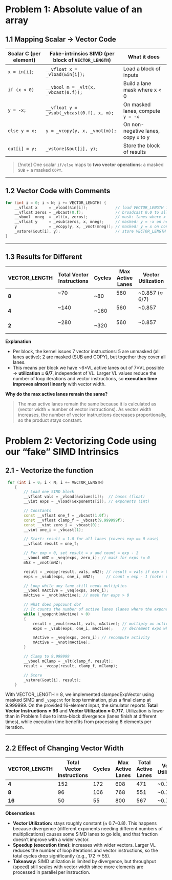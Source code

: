 
# Problem 1: Absolute value of an array

## 1.1 Mapping Scalar → Vector Code

| Scalar C (per element) | Fake-intrinsics SIMD (per block of `VECTOR_LENGTH`) | What it does                         |
| ---------------------- | --------------------------------------------------- | ------------------------------------ |
| `x = in[i];`           | `__vfloat x = _vload(&in[i]);`                      | Load a block of inputs               |
| `if (x < 0)`           | `__vbool m = _vlt(x, _vbcast(0.f));`                | Build a lane mask where x < 0        |
| `y = -x;`              | `__vfloat y = _vsub(_vbcast(0.f), x, m);`           | On masked lanes, compute `y = -x`    |
| `else y = x;`          | `y = _vcopy(y, x, _vnot(m));`                       | On non-negative lanes, copy `x` to y |
| `out[i] = y;`          | `_vstore(&out[i], y);`                              | Store the block of results           |

> [!note]  One scalar `if/else` maps to **two vector operations**: a masked `SUB` + a masked `COPY`.

---

## 1.2 Vector Code with Comments

```cpp
for (int i = 0; i < N; i += VECTOR_LENGTH) {
    __vfloat x     = _vload(&in[i]);            // load VECTOR_LENGTH inputs
    __vfloat zeros = _vbcast(0.f);              // broadcast 0.0 to all lanes
    __vbool  mneg  = _vlt(x, zeros);            // mask: lanes where x < 0
    __vfloat y     = _vsub(zeros, x, mneg);     // masked: y = -x on negative lanes
    y              = _vcopy(y, x, _vnot(mneg)); // masked: y = x on non-negative lanes
    _vstore(&out[i], y);                        // store VECTOR_LENGTH outputs
}
```

---

## 1.3 Results for Different

| VECTOR_LENGTH | Total Vector Instructions | Cycles | Max Active Lanes | Vector Utilization |
|---------------|---------------------------|--------|------------------|--------------------|
| **8**         | ~70                       | ~80    | 560              | ~0.857 (≈ 6/7)     |
| **4**         | ~140                      | ~160   | 560              | ~0.857             |
| **2**         | ~280                      | ~320   | 560              | ~0.857             |

**Explanation**

- Per block, the kernel issues 7 vector instructions: 5 are unmasked (all lanes active); 2 are masked (SUB and COPY), but together they cover all lanes.
- This means per block we have ~6×VL active lanes out of 7×VL possible → **utilization = 6/7**, independent of VL. Larger VL values reduce the number of loop iterations and vector instructions, so **execution time improves almost linearly** with vector width.

**Why do the max active lanes remain the same?**

> The max active lanes remain the same because it is calculated as (vector width × number of vector instructions). As vector width increases, the number of vector instructions decreases proportionally, so the product stays constant.

# Problem 2:  Vectorizing Code using our “fake” SIMD Intrinsics

## 2.1 - Vectorize the function

```cpp
 for (int i = 0; i < N; i += VECTOR_LENGTH)
    {
        // Load one SIMD block
        __vfloat vals = _vload(&values[i]);  // bases (float)
        __vint exps = _vload(&exponents[i]); // exponents (int)

        // Constants
        const __vfloat one_f = _vbcast(1.0f);
        const __vfloat clamp_f = _vbcast(9.999999f);
        const __vint zero_i = _vbcast(0);
        __vint one_i = _vbcast(1);

        // Start: result = 1.0 for all lanes (covers exp == 0 case)
        __vfloat result = one_f;

        // For exp > 0, set result = x and count = exp - 1
        __vbool mNZ = _veq(exps, zero_i); // mask for exps != 0
        mNZ = _vnot(mNZ);

        result = _vcopy(result, vals, mNZ); // result = vals if exp > 0
        exps = _vsub(exps, one_i, mNZ);     // count = exp - 1 (note: vector - vector)

        // Loop while any lane still needs multiplies
        __vbool mActive = _veq(exps, zero_i);
        mActive = _vnot(mActive); // mask for exps > 0

        // What does popcount do?
        // It counts the number of active lanes (lanes where the exponent > 0)
        while (_vpopcnt(mActive) > 0)
        {
            result = _vmul(result, vals, mActive); // multiply on active lanes
            exps = _vsub(exps, one_i, mActive);    // decrement exps where active

            mActive = _veq(exps, zero_i); // recompute activity
            mActive = _vnot(mActive);
        }

        // Clamp to 9.999999
        __vbool mClamp = _vlt(clamp_f, result);
        result = _vcopy(result, clamp_f, mClamp);

        // Store
        _vstore(&out[i], result);
    }

```

With VECTOR_LENGTH = 8, we implemented clampedExpVector using masked SIMD and `_vpopcnt` for loop termination, plus a final clamp at 9.999999. On the provided 16-element input, the simulator reports **Total Vector Instructions = 96** and **Vector Utilization ≈ 0.717**. Utilization is lower than in Problem 1 due to intra-block divergence (lanes finish at different times), while execution time benefits from processing 8 elements per iteration.

---

## 2.2 Effect of Changing Vector Width

| VECTOR_LENGTH | Total Vector Instructions | Cycles | Max Active Lanes | Total Active Lanes | Vector Utilization |
|---------------|---------------------------|--------|------------------|--------------------|--------------------|
| **4**         | 152                       | 172    | 608              | 471                | ~0.775             |
| **8**         | 96                        | 106    | 768              | 551                | ~0.717             |
| **16**        | 50                        | 55     | 800              | 567                | ~0.709             |

**Observations**

- **Vector Utilization:** stays roughly constant (≈ 0.7–0.8). This happens because divergence (different exponents needing different numbers of multiplications) causes some SIMD lanes to go idle, and that fraction doesn’t improve with a wider vector.  
- **Speedup (execution time):** increases with wider vectors. Larger VL reduces the number of loop iterations and vector instructions, so the total cycles drop significantly (e.g., 172 → 55).  
- **Takeaway:** SIMD utilization is limited by divergence, but throughput (speed) still scales with vector width since more elements are processed in parallel per instruction.
